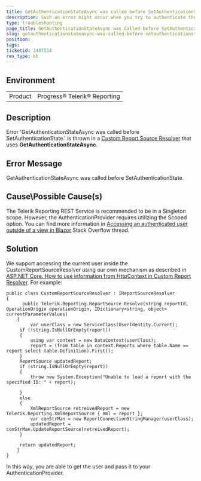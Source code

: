 ```yaml
---
title: GetAuthenticationStateAsync was called before SetAuthenticationState
description: Such an error might occur when you try to authenticate the REST service 
type: troubleshooting
page_title: GetAuthenticationStateAsync was Called before SetAuthenticationState
slug: getauthenticationstateasync-was-called-before-setauthenticationstate
position: 
tags: 
ticketid: 1487514
res_type: kb
---
```


## Environment
<table>
	<tbody>
		<tr>
			<td>Product</td>
			<td>Progress® Telerik® Reporting</td>
		</tr>
	</tbody>
</table>


## Description

Error 'GetAuthenticationStateAsync was called before SetAuthenticationState.' is thrown in a [Custom Report Source Resolver](../reporting/telerik-reporting-rest-custom-report-resolver) that uses **GetAuthenticationStateAsync**.

## Error Message
GetAuthenticationStateAsync was called before SetAuthenticationState.

## Cause\Possible Cause(s)
The Telerik Reporting REST Service is recommended to be in a Singleton scope. However, the AuthenticationProvider requires utilizing the Scoped option. You can find more information in [Accessing an authenticated user outside of a view in Blazor](https://stackoverflow.com/questions/59744356/accessinging-an-authenticated-user-outside-of-a-view-in-blazor) Stack Overflow thread.

## Solution
We support accessing the current user inside the CustomReportSourceResolver using our own mechanism as described in [ASP.NET Core. How to use information from HttpContext in Custom Report Resolver](./core-how-to-pass-information-from-httpcontext-to-reporting-engine). For example:

````Csharp
public class CustomReportSourceResolver : IReportSourceResolver
{
      public Telerik.Reporting.ReportSource Resolve(string reportId, OperationOrigin operationOrigin, IDictionary<string, object> currentParameterValues)
	{
		 var userClass = new ServiceClass(UserIdentity.Current);
	 if (!string.IsNullOrEmpty(report))
	 {
	     using var context = new DataContext(userClass);
	     report = (from table in context.Reports where table.Name == report select table.Definition).First();
	 }
	 ReportSource updatedReport;
	 if (string.IsNullOrEmpty(report))
	 {
	     throw new System.Exception("Unable to load a report with the specified ID: " + report);

	 }
	 else
	 {
	     XmlReportSource retreivedReport = new Telerik.Reporting.XmlReportSource { Xml = report };
	     var conStrMan = new ReportConnectionStringManager(userClass);
	     updatedReport = conStrMan.UpdateReportSource(retreivedReport);
	 }

	 return updatedReport;
	}
}
````

In this way, you are able to get the user and pass it to your AuthenticationProvider.
